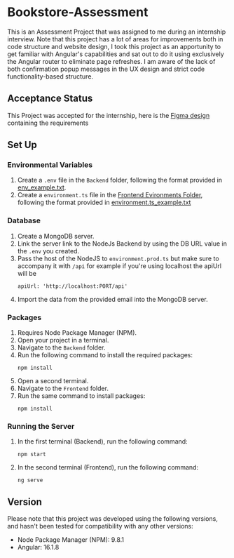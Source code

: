 # Bookstore-Assessment

This is an Assessment Project that was assigned to me during an internship interview. Note that this project has a lot of areas for improvements both in code structure and website design, I took this project as an apportunity to get familiar with Angular's capabilities and sat out to do it using exclusively the Angular router to eliminate page refreshes. I am aware of the lack of both confirmation popup messages in the UX design and strict code functionality-based structure.
## Acceptance Status
This Project was accepted for the internship, here is the [Figma design](https://www.figma.com/file/hvwF02KqgY8sflW4rhlOGC/BookStore-(Email-Hidden)?type=design&node-id=16%3A273&mode=design&t=DJaQNB6hgtGqlHAb-1) containing the requirements

## Set Up

### Environmental Variables
1. Create a `.env` file in the `Backend` folder, following the format provided in [env_example.txt](Backend/env_example.txt).
2. Create a `environment.ts` file in the [Frontend Evironments Folder](Frontend/src/environments), following the format provided in [environment.ts_example.txt](Frontend/src/environments/environment.ts_example.txt)

### Database
1. Create a MongoDB server.
2. Link the server link to the NodeJs Backend by using the DB URL value in the `.env` you created.
3. Pass the host of the NodeJS to `environment.prod.ts` but make sure to accompany it with `/api` for example if you're using localhost the apiUrl will be
   ```shell
   apiUrl: 'http://localhost:PORT/api'
   ```
4. Import the data from the provided email into the MongoDB server.

### Packages
1. Requires Node Package Manager (NPM).
2. Open your project in a terminal.
3. Navigate to the `Backend` folder.
4. Run the following command to install the required packages:
   ```shell
   npm install
   ```
5. Open a second terminal.
6. Navigate to the `Frontend` folder.
7. Run the same command to install packages:
   ```shell
   npm install
   ```

### Running the Server
1. In the first terminal (Backend), run the following command:
   ```shell
   npm start
   ```
2. In the second terminal (Frontend), run the following command:
   ```shell
   ng serve
   ```

## Version
Please note that this project was developed using the following versions, and hasn't been tested for compatibility with any other versions:
- Node Package Manager (NPM): 9.8.1
- Angular: 16.1.8
